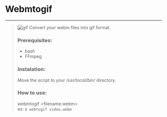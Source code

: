  # Webmtogif
 ---
> ![gif](https://github.com/PinheiroCosta/MyScripts/raw/df098984139bf6ac64894463546a79526ffa921b/images/webmtogif.gif)
> Convert your webm files into gif format.
>
> ### Prerequisites:
> * bash
> * FFmpeg  
>
> ### Instalation: 
> Move the script to your _/usr/local/bin/_ directory.  
>
> ### How to use: 
> webmtogif \<filename.webm\>  
> ex: ```$ webtogif video.webm```
